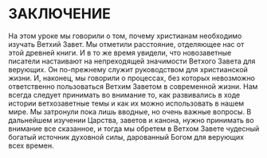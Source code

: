 # ЗАКЛЮЧЕНИЕ

На этом уроке мы говорили о том, почему христианам необходимо изучать Ветхий Завет. Мы отметили расстояние, отделяющее нас от этой древней книги. И в то же время увидели, что новозаветные писатели настаивают на непреходящей значимости Ветхого Завета для верующих. Он по-прежнему служит руководством для христианской жизни. И, наконец, мы говорили о процессах, без которых невозможно ответственно пользоваться Ветхим Заветом в современной жизни.
Нам всегда следует принимать во внимание то, как развивались в ходе истории ветхозаветные темы и как их можно использовать в нашем мире.
Мы затронули пока лишь вводные, но очень важные вопросы. В дальнейшем изучении Царства, заветов и канона, нужно принимать во внимание все сказанное, и тогда мы обретем в Ветхом Завете чудесный богатый источник духовной силы, дарованный Богом для верующих всех времен.
